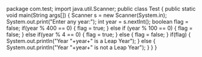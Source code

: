 package com.test;
import java.util.Scanner;
public class Test 
{
    public static void main(String args[])
    {
        Scanner s = new Scanner(System.in);
        System.out.print("Enter any year:");
        int year = s.nextInt();
        boolean flag = false;
        if(year % 400 == 0)
        {
            flag = true;
        }
        else if (year % 100 == 0)
        {
            flag = false;
        }
        else if(year % 4 == 0)
        {
            flag = true;
        }
        else
        {
            flag = false;
        }
        if(flag)
        {
            System.out.println("Year "+year+" is a Leap Year");
        }
        else
        {
            System.out.println("Year "+year+" is not a Leap Year");
        }
    }
}
